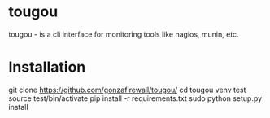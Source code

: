 tougou
======

tougou - is a cli interface for monitoring tools like nagios, munin, etc.

Installation
============

git clone https://github.com/gonzafirewall/tougou/
cd tougou
venv test
source test/bin/activate
pip install -r requirements.txt
sudo python setup.py install

